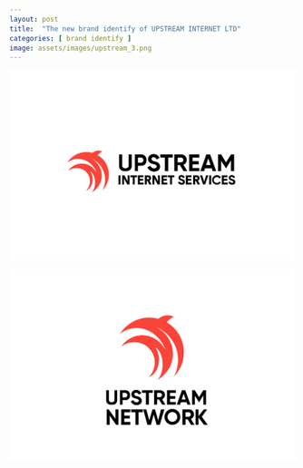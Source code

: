 ```yaml
---
layout: post
title:  "The new brand identify of UPSTREAM INTERNET LTD"
categories: [ brand identify ]
image: assets/images/upstream_3.png
---
```

![](/assets/images/upstream_1.png)

![](/assets/images/upstream_2.png)
